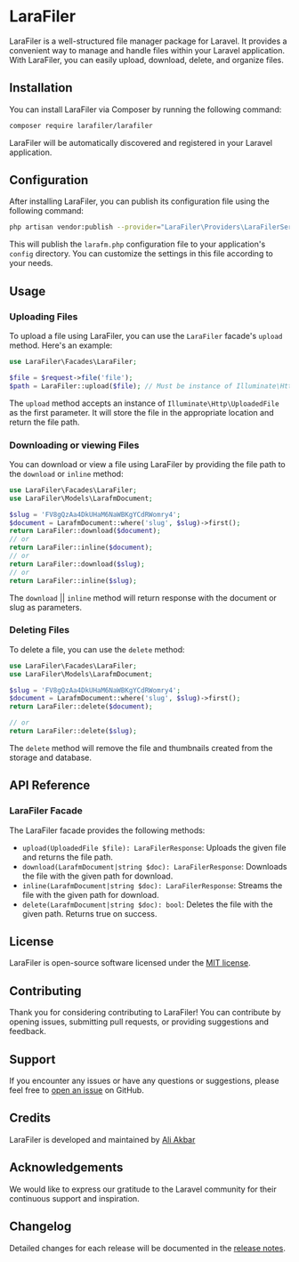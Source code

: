 # LaraFiler

LaraFiler is a well-structured file manager package for Laravel. It provides a convenient way to manage and handle files within your Laravel application. With LaraFiler, you can easily upload, download, delete, and organize files.

## Installation

You can install LaraFiler via Composer by running the following command:

```bash
composer require larafiler/larafiler
```

LaraFiler will be automatically discovered and registered in your Laravel application.

## Configuration
After installing LaraFiler, you can publish its configuration file using the following command:

```bash
php artisan vendor:publish --provider="LaraFiler\Providers\LaraFilerServiceProvider"
```

This will publish the `larafm.php` configuration file to your application's `config` directory. You can customize the settings in this file according to your needs.

## Usage
### Uploading Files
To upload a file using LaraFiler, you can use the `LaraFiler` facade's `upload` method. Here's an example:

```php
use LaraFiler\Facades\LaraFiler;

$file = $request->file('file');
$path = LaraFiler::upload($file); // Must be instance of Illuminate\Http\UploadedFile
```

The `upload` method accepts an instance of `Illuminate\Http\UploadedFile` as the first parameter. It will store the file in the appropriate location and return the file path.

### Downloading or viewing Files
You can download or view a file using LaraFiler by providing the file path to the `download` or `inline` method:

```php
use LaraFiler\Facades\LaraFiler;
use LaraFiler\Models\LarafmDocument;

$slug = 'FV8gQzAa4DkUHaM6NaWBKgYCdRWomry4';
$document = LarafmDocument::where('slug', $slug)->first();
return LaraFiler::download($document);
// or
return LaraFiler::inline($document);
// or
return LaraFiler::download($slug);
// or
return LaraFiler::inline($slug);

```

The `download` || `inline` method will return response with the document or slug as parameters.

### Deleting Files
To delete a file, you can use the `delete` method:

```php
use LaraFiler\Facades\LaraFiler;
use LaraFiler\Models\LarafmDocument;

$slug = 'FV8gQzAa4DkUHaM6NaWBKgYCdRWomry4';
$document = LarafmDocument::where('slug', $slug)->first();
return LaraFiler::delete($document);

// or
return LaraFiler::delete($slug);
```

The `delete` method will remove the file and thumbnails created from the storage and database.

## API Reference
### LaraFiler Facade
The LaraFiler facade provides the following methods:

- `upload(UploadedFile $file): LaraFilerResponse`: Uploads the given file and returns the file path.
- `download(LarafmDocument|string $doc): LaraFilerResponse`: Downloads the file with the given path for download.
- `inline(LarafmDocument|string $doc): LaraFilerResponse`: Streams the file with the given path for download.
- `delete(LarafmDocument|string $doc): bool`: Deletes the file with the given path. Returns true on success.

## License
LaraFiler is open-source software licensed under the [MIT license](https://opensource.org/licenses/MIT).

## Contributing
Thank you for considering contributing to LaraFiler! You can contribute by opening issues, submitting pull requests, or providing suggestions and feedback.

## Support
If you encounter any issues or have any questions or suggestions, please feel free to [open an issue](https://github.com/ali5alkaf5/larafiler/issues) on GitHub.

## Credits
LaraFiler is developed and maintained by [Ali Akbar](https://github.com/ali5alkaf5)

## Acknowledgements
We would like to express our gratitude to the Laravel community for their continuous support and inspiration.

## Changelog
Detailed changes for each release will be documented in the [release notes](https://github.com/ali5alkaf5/releases).